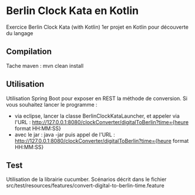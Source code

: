 # Berlin Clock Kata en Kotlin
Exercice Berlin Clock Kata (with Kotlin)
1er projet en Kotlin pour découverte du langage

## Compilation 
Tache maven : mvn clean install

## Utilisation
Utilisation Spring Boot pour exposer en REST la méthode de conversion.
Si vous souhaitez lancer le programme : 
- via eclipse, lancer la classe BerlinClockKataLauncher, et appeler via l'URL : http://127.0.0.1:8080/clockConverter/digitalToBerlin?time={heure format HH:MM:SS}
- avec le jar : java -jar <nomdujar> puis appel de l'URL : http://127.0.0.1:8080/clockConverter/digitalToBerlin?time={heure format HH:MM:SS}

## Test
Utilisation de la librairie cucumber.
Scénarios décrit dans le fichier src/test/resources/features/convert-digital-to-berlin-time.feature
